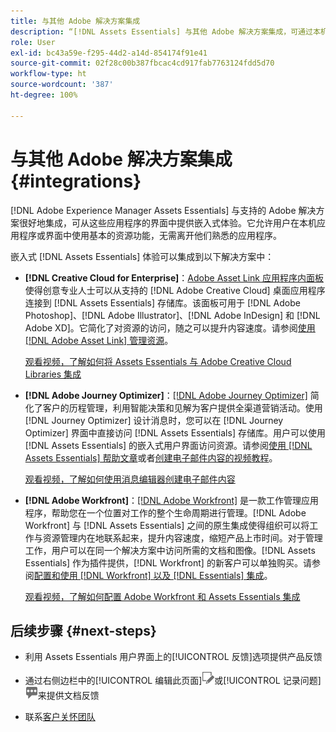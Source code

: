```yaml
---
title: 与其他 Adobe 解决方案集成
description: “[!DNL Assets Essentials] 与其他 Adobe 解决方案集成，可通过本机应用程序提供嵌入式体验。”
role: User
exl-id: bc43a59e-f295-44d2-a14d-854174f91e41
source-git-commit: 02f28c00b387fbcac4cd917fab7763124fdd5d70
workflow-type: ht
source-wordcount: '387'
ht-degree: 100%

---
```


# 与其他 Adobe 解决方案集成 {#integrations}

[!DNL Adobe Experience Manager Assets Essentials] 与支持的 Adobe 解决方案很好地集成，可从这些应用程序的界面中提供嵌入式体验。它允许用户在本机应用程序或界面中使用基本的资源功能，无需离开他们熟悉的应用程序。

嵌入式 [!DNL Assets Essentials] 体验可以集成到以下解决方案中：

* **[!DNL Creative Cloud for Enterprise]**：[Adobe Asset Link 应用程序内面板](https://www.adobe.com/creativecloud/business/enterprise/adobe-asset-link.html)使得创意专业人士可以从支持的 [!DNL Adobe Creative Cloud] 桌面应用程序连接到 [!DNL Assets Essentials] 存储库。该面板可用于 [!DNL Adobe Photoshop]、[!DNL Adobe Illustrator]、[!DNL Adobe InDesign] 和 [!DNL Adobe XD]。它简化了对资源的访问，随之可以提升内容速度。请参阅[使用 [!DNL Adobe Asset Link] 管理资源](https://helpx.adobe.com/enterprise/using/manage-assets-using-adobe-asset-link.html)。

   [观看视频，了解如何将 Assets Essentials 与 Adobe Creative Cloud Libraries 集成](https://experienceleague.adobe.com/docs/experience-manager-learn/assets-essentials/creative-cloud.html)

* **[!DNL Adobe Journey Optimizer]**：[[!DNL Adobe Journey Optimizer]](https://business.adobe.com/products/journey-optimizer/adobe-journey-optimizer.html) 简化了客户的历程管理，利用智能决策和见解为客户提供全渠道营销活动。使用 [!DNL Journey Optimizer] 设计消息时，您可以在 [!DNL Journey Optimizer] 界面中直接访问 [!DNL Assets Essentials] 存储库。用户可以使用 [!DNL Assets Essentials] 的嵌入式用户界面访问资源。请参阅[使用 [!DNL Assets Essentials] 帮助文章](https://experienceleague.adobe.com/docs/journey-optimizer/using/create-messages/assets-essentials.html)或者[创建电子邮件内容的视频教程](https://experienceleague.adobe.com/docs/journey-optimizer-learn/tutorials/create-messages/create-email-content-with-the-message-editor.html)。

   [观看视频，了解如何使用消息编辑器创建电子邮件内容](https://experienceleague.adobe.com/docs/journey-optimizer-learn/tutorials/create-messages/create-email-content-with-the-message-editor.html)

* **[!DNL Adobe Workfront]**：[[!DNL Adobe Workfront]](https://www.workfront.com/) 是一款工作管理应用程序，帮助您在一个位置对工作的整个生命周期进行管理。[!DNL Adobe Workfront] 与 [!DNL Assets Essentials] 之间的原生集成使得组织可以将工作与资源管理内在地联系起来，提升内容速度，缩短产品上市时间。对于管理工作，用户可以在同一个解决方案中访问所需的文档和图像。[!DNL Assets Essentials] 作为插件提供，[!DNL Workfront] 的新客户可以单独购买。请参阅[配置和使用 [!DNL Workfront] 以及 [!DNL Essentials] 集成](https://one.workfront.com/s/document-item?bundleId=the-new-workfront-experience&amp;topicId=Content%2FDocuments%2FAdobe_Workfront_for_Experience_Manager_Assets_Essentials%2F_workfront-for-aem-asset-essentials.htm)。

   [观看视频，了解如何配置 Adobe Workfront 和 Assets Essentials 集成](https://experienceleague.adobe.com/docs/experience-manager-learn/assets-essentials/workfront/configure.html)

## 后续步骤 {#next-steps}

* 利用 Assets Essentials 用户界面上的[!UICONTROL 反馈]选项提供产品反馈

* 通过右侧边栏中的[!UICONTROL 编辑此页面]![编辑页面](assets/do-not-localize/edit-page.png)或[!UICONTROL 记录问题]![创建 GitHub 问题](assets/do-not-localize/github-issue.png)来提供文档反馈

* 联系[客户关怀团队](https://experienceleague.adobe.com/?support-solution=General#support)

<!-- TBD: Hiding this link till GA. Do not even include the beta mention as discussed with Greg. Beta is done with customers selected by the Accounts team. It is not an open Beta program. At GA, document this.

* **[[!DNL Creative Cloud Libraries]**: This integration will be made available in the future.

* **[[!DNL Adobe Studio]]**: This integration will be made available in the future.
-->
